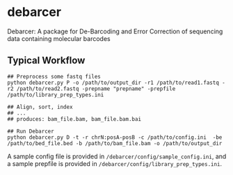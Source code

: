 # debarcer
Debarcer: A package for De-Barcoding and Error Correction of sequencing data containing molecular barcodes

Typical Workflow
-----
```shell
## Preprocess some fastq files
python debarcer.py P -o /path/to/output_dir -r1 /path/to/read1.fastq -r2 /path/to/read2.fastq -prepname "prepname" -prepfile /path/to/library_prep_types.ini

## Align, sort, index 
## ...
## produces: bam_file.bam, bam_file.bam.bai

## Run Debarcer 
python debarcer.py D -t -r chrN:posA-posB -c /path/to/config.ini  -be /path/to/bed_file.bed -b /path/to/bam_file.bam -o /path/to/output_dir
```

A sample config file is provided in `/debarcer/config/sample_config.ini`, and a sample prepfile is provided in `/debarcer/config/library_prep_types.ini`.
